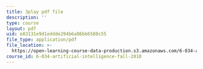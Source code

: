 ```yaml
---
title: 3play pdf file
description: ''
type: course
layout: pdf
uid: e83131e9d1eddde294b6a86bb6580c55
file_type: application/pdf
file_location: >-
  https://open-learning-course-data-production.s3.amazonaws.com/6-034-artificial-intelligence-fall-2010/e83131e9d1eddde294b6a86bb6580c55_hM2EAvMkhtk.pdf
course_id: 6-034-artificial-intelligence-fall-2010
---
```

